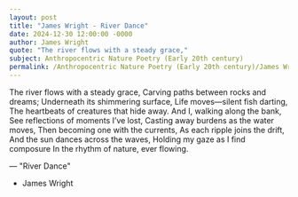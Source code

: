 ```yaml
---
layout: post
title: "James Wright - River Dance"
date: 2024-12-30 12:00:00 -0000
author: James Wright
quote: "The river flows with a steady grace,"
subject: Anthropocentric Nature Poetry (Early 20th century)
permalink: /Anthropocentric Nature Poetry (Early 20th century)/James Wright/James Wright - River Dance
---
```


The river flows with a steady grace,
Carving paths between rocks and dreams;
Underneath its shimmering surface,
Life moves—silent fish darting,
The heartbeats of creatures that hide away.
And I, walking along the bank,
See reflections of moments I’ve lost,
Casting away burdens as the water moves,
Then becoming one with the currents,
As each ripple joins the drift,
And the sun dances across the waves,
Holding my gaze as I find composure
In the rhythm of nature, ever flowing.

— "River Dance"

- James Wright
